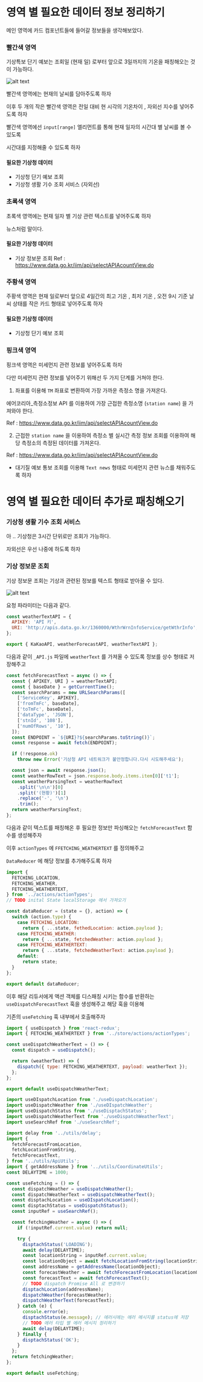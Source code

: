 # 영역 별 필요한 데이터 정보 정리하기

메인 영역에 카드 컴포넌트들에 들어갈 정보들을 생각해보았다.

### 빨간색 영역

기상특보 단기 예보는 조회일 (현재 일) 로부터 앞으로 3일까지의 기온을 패칭해오는 것이 가능하다.

![alt text](image.png)

빨간색 영역에는 현재의 날씨를 담아주도록 하자

이후 두 개의 작은 빨간색 영역은 전일 대비 현 시각의 기온차이 , 자외선 지수를 넣어주도록 하자

빨간색 영역에선 `input[range]` 엘리먼트를 통해 현재 일자의 시간대 별 날씨를 볼 수 있도록

시간대를 지정해줄 수 있도록 하자

#### 필요한 기상청 데이터

- 기상청 단기 예보 조회
- 기상청 생활 기수 조회 서비스 (자외선)

### 초록색 영역

초록색 영역에는 현재 일자 별 기상 관련 텍스트를 넣어주도록 하자

뉴스처럼 말이다.

#### 필요한 기상청 데이터

- 기상 정보문 조회
  Ref : https://www.data.go.kr/iim/api/selectAPIAcountView.do

### 주황색 영역

주황색 영역은 현재 일로부터 앞으로 4일간의 최고 기온 , 최저 기온 , 오전 9시 기준 날씨 상태를 작은 카드 형태로 넣어주도록 하자

#### 필요한 기상청 데이터

- 기상청 단기 예보 조회

### 핑크색 영역

핑크색 영역은 미세먼지 관련 정보를 넣어주도록 하자

다만 미세먼지 관련 정보를 넣어주기 위해선 두 가지 단계를 거쳐야 한다.

1. 좌표를 이용해 `TM` 좌표로 변환하여 가장 가까운 측정소 명을 가져온다.

에어코리아\_측정소정보 API 를 이용하여 가장 근접한 측정소명 (`station name`) 을 가져와야 한다.

Ref : https://www.data.go.kr/iim/api/selectAPIAcountView.do

2. 근접한 `station name` 을 이용하여 측정소 별 실시간 측정 정보 조회를 이용하여 해당 측정소의 측정된 데이터를 가져온다.

Ref : https://www.data.go.kr/iim/api/selectAPIAcountView.do

- 대기질 예보 통보 조회를 이용해 `Text news` 형태로 미세먼지 관련 뉴스를 채워주도록 하자

# 영역 별 필요한 데이터 추가로 패칭해오기

### 기상청 생활 기수 조회 서비스

아 .. 기상청은 3시간 단위로만 조회가 가능하다.

자외선은 우선 나중에 하도록 하자

### 기상 정보문 조회

기상 정보문 조회는 기상과 관련된 정보를 텍스트 형태로 받아올 수 있다.

![alt text](image-1.png)

요청 파라미터는 다음과 같다.

```jsx
const weatherTextAPI = {
  APIKEY: 'API 키',
  URI: 'http://apis.data.go.kr/1360000/WthrWrnInfoService/getWthrInfo',
};

export { KaKaoAPI, weatherForecastAPI, weatherTextAPI };
```

다음과 같이 `_API.js` 파일에 `weatherText` 를 가져올 수 있도록 정보를 상수 형태로 저장해주고

```jsx
const fetchForecastText = async () => {
  const { APIKEY, URI } = weatherTextAPI;
  const { baseDate } = getCurrentTime();
  const searchParams = new URLSearchParams([
    ['ServiceKey', APIKEY],
    ['fromTmFc', baseDate],
    ['toTmFc', baseDate],
    ['dataType', 'JSON'],
    ['stnId', '108'],
    ['numOfRows', '10'],
  ]);
  const ENDPOINT = `${URI}?${searchParams.toString()}`;
  const response = await fetch(ENDPOINT);

  if (!response.ok)
    throw new Error('기상청 API 네트워크가 불안정합니다.다시 시도해주세요');

  const json = await response.json();
  const weatherRowText = json.response.body.items.item[0]['t1'];
  const weatherParsingText = weatherRowText
    .split('\n\n')[0]
    .split('(현황)')[1]
    .replace('-', '\n')
    .trim();
  return weatherParsingText;
};
```

다음과 같이 텍스트를 패칭해온 후 필요한 정보만 파싱해오는 `fetchForecastText` 함수를 생성해주자

이후 `actionTypes` 에 `FFETCHING_WEATHERTEXT` 를 정의해주고

`DataReducer` 에 해당 정보를 추가해주도록 하자

```jsx
import {
  FETCHING_LOCATION,
  FETCHING_WEATHER,
  FETCHING_WEATHERTEXT,
} from '../actions/actionTypes';
// TODO inital State localStorage 에서 가져오기

const dataReducer = (state = {}, action) => {
  switch (action.type) {
    case FETCHING_LOCATION:
      return { ...state, fethedLocation: action.payload };
    case FETCHING_WEATHER:
      return { ...state, fetchedWeather: action.payload };
    case FETCHING_WEATHERTEXT:
      return { ...state, fetchedWeatherText: action.payload };
    default:
      return state;
  }
};

export default dataReducer;
```

이후 해당 리듀서에게 액션 객체를 디스패칭 시키는 함수를 반환하는 `useDispatchForecastText` 훅을 생성해주고 해당 훅을 이용해

기존의 `useFetching` 훅 내부에서 호출해주자

```jsx
import { useDispatch } from 'react-redux';
import { FETCHING_WEATHERTEXT } from '../store/actions/actionTypes';

const useDispatchWeatherText = () => {
  const dispatch = useDispatch();

  return (weatherText) => {
    dispatch({ type: FETCHING_WEATHERTEXT, payload: weatherText });
  };
};

export default useDispatchWeatherText;
```

```jsx
import useDIspatchLocation from './useDispatchLocation';
import useDispatchWeather from './useDIspatchWeather';
import useDispatchStatus from './useDisptachStatus';
import useDispatchWeatherText from './useDispatchWeatherText';
import useSearchRef from './useSearchRef';

import delay from '../utils/delay';
import {
  fetchForecastFromLocation,
  fetchLocationFromString,
  fetchForecastText,
} from '../utils/ApiUtils';
import { getAddressName } from '../utils/CoordinateUtils';
const DELAYTIME = 1000;

const useFetching = () => {
  const dispatchWeather = useDispatchWeather();
  const dispatchWeatherText = useDispatchWeatherText();
  const disptachLocation = useDIspatchLocation();
  const disptachStatus = useDispatchStatus();
  const inputRef = useSearchRef();

  const fetchingWeather = async () => {
    if (!inputRef.current.value) return null;

    try {
      disptachStatus('LOADING');
      await delay(DELAYTIME);
      const locationString = inputRef.current.value;
      const locationObject = await fetchLocationFromString(locationString);
      const addressName = getAddressName(locationObject);
      const forecastWeather = await fetchForecastFromLocation(locationObject);
      const forecastText = await fetchForecastText();
      // TODO dispatch Promise All 로 변경하기
      disptachLocation(addressName);
      dispatchWeather(forecastWeather);
      dispatchWeatherText(forecastText);
    } catch (e) {
      console.error(e);
      disptachStatus(e.message); // 에러시에는 에러 메시지를 status에 저장
      // TODO 에러 타입 별 에러 메시지 정리하기
      await delay(DELAYTIME);
    } finally {
      disptachStatus('OK');
    }
  };
  return fetchingWeather;
};

export default useFetching;
```
